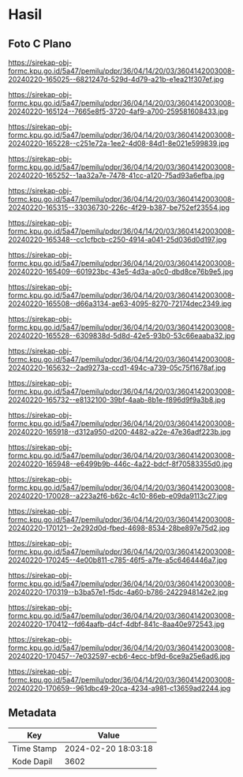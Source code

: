 # Hasil

## Foto C Plano

https://sirekap-obj-formc.kpu.go.id/5a47/pemilu/pdpr/36/04/14/20/03/3604142003008-20240220-165025--6821247d-529d-4d79-a21b-e1ea21f307ef.jpg

https://sirekap-obj-formc.kpu.go.id/5a47/pemilu/pdpr/36/04/14/20/03/3604142003008-20240220-165124--7665e8f5-3720-4af9-a700-259581608433.jpg

https://sirekap-obj-formc.kpu.go.id/5a47/pemilu/pdpr/36/04/14/20/03/3604142003008-20240220-165228--c251e72a-1ee2-4d08-84d1-8e021e599839.jpg

https://sirekap-obj-formc.kpu.go.id/5a47/pemilu/pdpr/36/04/14/20/03/3604142003008-20240220-165252--1aa32a7e-7478-41cc-a120-75ad93a6efba.jpg

https://sirekap-obj-formc.kpu.go.id/5a47/pemilu/pdpr/36/04/14/20/03/3604142003008-20240220-165315--33036730-226c-4f29-b387-be752ef23554.jpg

https://sirekap-obj-formc.kpu.go.id/5a47/pemilu/pdpr/36/04/14/20/03/3604142003008-20240220-165348--cc1cfbcb-c250-4914-a041-25d036d0d197.jpg

https://sirekap-obj-formc.kpu.go.id/5a47/pemilu/pdpr/36/04/14/20/03/3604142003008-20240220-165409--601923bc-43e5-4d3a-a0c0-dbd8ce76b9e5.jpg

https://sirekap-obj-formc.kpu.go.id/5a47/pemilu/pdpr/36/04/14/20/03/3604142003008-20240220-165508--d66a3134-ae63-4095-8270-72174dec2349.jpg

https://sirekap-obj-formc.kpu.go.id/5a47/pemilu/pdpr/36/04/14/20/03/3604142003008-20240220-165528--6309838d-5d8d-42e5-93b0-53c66eaaba32.jpg

https://sirekap-obj-formc.kpu.go.id/5a47/pemilu/pdpr/36/04/14/20/03/3604142003008-20240220-165632--2ad9273a-ccd1-494c-a739-05c75f1678af.jpg

https://sirekap-obj-formc.kpu.go.id/5a47/pemilu/pdpr/36/04/14/20/03/3604142003008-20240220-165732--e8132100-39bf-4aab-8b1e-f896d9f9a3b8.jpg

https://sirekap-obj-formc.kpu.go.id/5a47/pemilu/pdpr/36/04/14/20/03/3604142003008-20240220-165918--d312a950-d200-4482-a22e-47e36adf223b.jpg

https://sirekap-obj-formc.kpu.go.id/5a47/pemilu/pdpr/36/04/14/20/03/3604142003008-20240220-165948--e6499b9b-446c-4a22-bdcf-8f70583355d0.jpg

https://sirekap-obj-formc.kpu.go.id/5a47/pemilu/pdpr/36/04/14/20/03/3604142003008-20240220-170028--a223a2f6-b62c-4c10-86eb-e09da9113c27.jpg

https://sirekap-obj-formc.kpu.go.id/5a47/pemilu/pdpr/36/04/14/20/03/3604142003008-20240220-170121--2e292d0d-fbed-4698-8534-28be897e75d2.jpg

https://sirekap-obj-formc.kpu.go.id/5a47/pemilu/pdpr/36/04/14/20/03/3604142003008-20240220-170245--4e00b811-c785-46f5-a7fe-a5c6464446a7.jpg

https://sirekap-obj-formc.kpu.go.id/5a47/pemilu/pdpr/36/04/14/20/03/3604142003008-20240220-170319--b3ba57e1-f5dc-4a60-b786-2422948142e2.jpg

https://sirekap-obj-formc.kpu.go.id/5a47/pemilu/pdpr/36/04/14/20/03/3604142003008-20240220-170412--fd64aafb-d4cf-4dbf-841c-8aa40e972543.jpg

https://sirekap-obj-formc.kpu.go.id/5a47/pemilu/pdpr/36/04/14/20/03/3604142003008-20240220-170457--7e032597-ecb6-4ecc-bf9d-6ce9a25e6ad6.jpg

https://sirekap-obj-formc.kpu.go.id/5a47/pemilu/pdpr/36/04/14/20/03/3604142003008-20240220-170659--961dbc49-20ca-4234-a981-c13659ad2244.jpg


## Metadata

| Key        | Value               |
| ---------- | ------------------- |
| Time Stamp | 2024-02-20 18:03:18 |
| Kode Dapil | 3602                |



